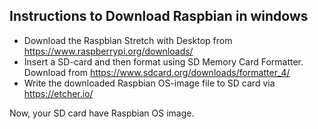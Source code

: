 ## Instructions to Download Raspbian in windows

* Download the Raspbian Stretch with Desktop from <https://www.raspberrypi.org/downloads/>
* Insert a SD-card and then format using SD Memory Card Formatter. Download from 
  <https://www.sdcard.org/downloads/formatter_4/>
* Write the downloaded Raspbian OS-image file to SD card via <https://etcher.io/>     

Now, your SD card have Raspbian OS image.  

